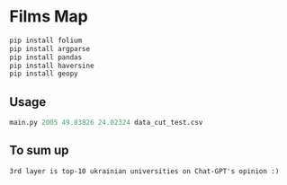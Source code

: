 # Films Map

```bash
pip install folium
pip install argparse
pip install pandas
pip install haversine
pip install geopy
```

## Usage
```python
main.py 2005 49.83826 24.02324 data_cut_test.csv
```

## To sum up
```
3rd layer is top-10 ukrainian universities on Chat-GPT's opinion :)
```